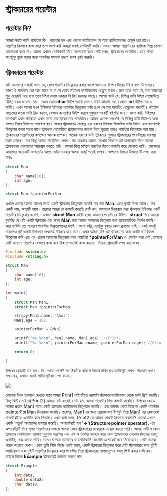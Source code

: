 # স্ট্রাকচারের পয়েন্টার

## পয়েন্টার কি?

আমরা সবাই জানি পয়েন্টার কি। পয়েন্টার হল এক ধরণের ভ্যারিয়েবল যে অন্য ভ্যারিয়েবলের এড্রেস ধরে রাখে। পয়েন্টার কিভাবে কাজ করে তাও আশা করি আমরা সবাই মোটামুটি জানি। এখানে আমরা পয়েন্টারের ব্যাসিক নিয়ে তেমন আলোচনা করব না। আমরা এখানে যে বিষয়টি নিয়ে আলোচনা করব সেটি হচ্ছে, স্ট্রাকচারের পয়েন্টার। তবে পরের অংশটুকু বুঝে পড়ার জন্য পয়েন্টার সম্পর্কে ধারণা থাকা খুবই জরুরি।

## স্ট্রাকচারের পয়েন্টার

এটা আমাদের সবারই জানা যে, কোন পয়েন্টার ডিক্লেয়ার করার আগে আমাদের ঐ পয়েন্টারের টাইপ বলে দিতে হয়। কারণ ঐ পয়েন্টার তো আর জানে না যে সে কোন টাইপের ভ্যারিয়বলের এড্রেস রাখবে। মনে হতে পারে যে, তার কাজতো শুধু এড্রেসই ধরে রাখা তবে টাইপ দেয়ার দরকার টা কি! দরকার আছে। আমরা জানি যে, বিভিন্ন ডাটা টাইপ মেমোরিতে বিভিন্ন রকম জায়গা নেয়। যেমন কোন **char** টাইপ ভ্যারিয়েবল ১ বাইট জায়গা নেয়, যেখানে **int** টাইপ নেয় ৪ বাইট। এখন আমরা যখন ইন্টিজার টাইপের পয়েন্টার ডিক্লেয়ার করি তখন সে তার পয়েন্টিং এড্রেসের পরবর্তী ৪ বাইটের এড্রেসের জন্যে ডাটা রিড করবে, যেখানে ক্যারেক্টার টাইপ করবে শুধুমাত্র পরবর্তী বাইটের জন্য। আশা করি, টাইপের ব্যাপারটা এবার পরিষ্কার! এবার আসা যাক স্ট্রাকচারের পয়েন্টারে। আমরা এতক্ষণ দেখেছি যে বিভিন্ন ডাটা টাইপের জন্য তাদের নিজস্ব টাইপের পয়েন্টার হয়। আবার স্ট্রাকচারও যেহেতু এক ধরণের ইউজার ডিফাইন্ড ডাটা টাইপ এবং স্বভাবতই ডিক্লেয়ার করার সাথে সাথে স্ট্রাকচার মেমোরিতে প্রয়োজনমত জায়গা নিবে সুতরাং তারও পয়েন্টার ডিক্লেয়ার করা যায়। স্ট্রাকচারের পয়েন্টারের কর্মক্ষেত্র অনেক ব্যাপক। অনেক ধরণের ডাটা স্ট্রাকচার শুধুমাত্র স্ট্রাকচারের পয়েন্টারের ধারণায় তৈরি হয়েছে। যার কিছু আমরা পরবর্তিতে দেখব। গত অধ্যায়ে আমরা দেখেছি কিভাবে ডট অপারেটর দিয়ে আমরা স্ট্রাকচারের মেম্বারদের অ্যাক্সেস করতে পারি। আমরা কিন্তু চাইলে পয়েন্টার দিয়েও কাজটা করে ফেলতে পারি। সেক্ষেত্রে আমাদের আরেকটি অপারেটর আছে যেটির ব্যবহার আমরা একটু পরেই দেখব। আপাতত নিচের উদাহরণটি লক্ষ্য করা যাকঃ

```c
struct Man
{
    char name[10];
    int age;
};

struct Man *pointerForMan;
```

এখানে প্রথমে আমরা আগের মতই একটি স্ট্রাকচার ডিক্লেয়ার করেছি যার নাম **Man**. এতে দুইটি ফিল্ড আছে। যার একটি নাম, অপরটি বয়স। তারপর আমরা যে কাজটি করেছি সেটি হল, আমাদের ডিক্লেয়ার করা স্ট্রাকচার টাইপের একটি পয়েন্টার ডিক্লেয়ার করেছি। এখানে **struct Man** এইটা হচ্ছে আমদের পয়েন্টারের টাইপ। **struct** দিয়ে আমরা বুঝাচ্ছি যে এটি একটি স্ট্রাকচার এবং পরের **Man** দ্বারা আমরা আমাদের ডিক্লেয়ার করা স্ট্রাকচারটিকে নির্দেশ করছি। আর বাকিটা তো সাধারণ পয়েন্টার ডিক্লারেশানের মতই। আশা করি, এতটুকু বুঝতে কোন প্রবলেম নেই। একটু আধটু থাকলেও দুই একটা উদাহরণ দেখলেই পরিষ্কার হয়ে যাবে। এখন আমরা যদি এই স্ট্রাকচারের জন্য একটি ভ্যারিয়বল ডিক্লেয়ার করি এবং এর এড্রেস আমাদের ডিক্লেয়ার করে পয়েন্টার **\*pointerForMan** এ এসাইন করে দেই, তাহলে সেটি অন্যান্য পয়েন্টার যেভাবে কাজ করে ঠিক সেভাবেই কাজ করবে। নিচের প্রোগ্রামটি লক্ষ্য করা যাকঃ

```c
#include <stdio.h>
#include <string.h>

struct Man
{
    char name[10];
    int age;
};

int main()
{
    struct Man Man1;
    struct Man *pointerForMan;

    strcpy(Man1.name, "Abul");
    Man1.age = 102;

    pointerForMan = &Man1;

    printf("%s %d\n", Man1.name, Man1.age); //Print1
    printf("%s %d\n", pointerForMan->name, pointerForMan->age); //Print2

    return 0;

}
```

উপরের কোডটি রান কর। কি দেখতে পেলে? সব ঠিকঠাক থাকলে নিচের ছবির মত আউটপুট দেখতে পাওয়ার কথা। লক্ষ্য কর, এখানে একই লাইন দুইবার দেখা যাচ্ছে।

![](<.gitbook/assets/Screenshot from 2017-10-14 03-47-34.png>)

কোডের দিকে তাকালে দেখতে পাবে আমরা Print1 লাইনটিতে নরমালি স্ট্রাকচার ভ্যারিয়েবল থেকে ডাটা প্রিন্ট করেছি। কিন্তু দ্বিতীয় লাইনে(Print2) আমরা যেটা করেছি সেটা হল, আমরা পয়েন্টার দিয়ে কাজটা করেছি। উপরের কোডে আমরা প্রথমে Man1 নামে একটি স্ট্রাকচার ভ্যারিয়েবল ডিক্লেয়ার করেছি। এবং তারপর একই টাইপের একটি পয়েন্টার pointerForMan ডিক্লেয়ার করেছি। তারপর, Man1 এর জন্য প্রয়োজনমত ইনপুট নিয়ে Man1 এর রেফারেন্স পয়েন্টারটিতে এসাইন করে দিয়েছি। এখন কথা হচ্ছে, Print2 তে আমরা কাজটি কিভাবে করলাম? আমরা এখানে একটি 'নতুন' অপারেটর ব্যবহার করেছি। অপারেটরটি হল '**->'(Structure pointer operator).** এই অপারেটরটি দিয়ে মূলত পয়েন্টারের মাধ্যমে আমরা কোন স্ট্রাকচারের মেম্বারকে এক্সেস করতে পারি। আমরা চাইলে কোন স্ট্রাকচার ভ্যারিয়েবল ছাড়াই শুধুমাত্র পয়েন্টার এবং এই অপারেটর ব্যবহার করে কোন স্ট্রাকচারের যেকোন ফিল্ডের ভ্যালু এসাইন, চেঞ্জ করতে পারি। তবে সেক্ষেত্রে আমাদের ডায়নামিকালি মেমোরি এলোকেট করে নিতে হবে। সেটা আমরা পরের অধ্যায়ে দেখব। এবার তুমি নিজে নিজে একই ভাবে, একটি স্ট্রাকচার ডিক্লেয়ার করে সেই স্ট্রাকচারের জন্য দুইটি ভ্যারিয়েবল এবং দুইটি পয়েন্টার ডিক্লেয়ার করে পয়েন্টার দিয়ে স্ট্রাকচারের মেম্বারগুলোর ভ্যালু প্রিন্ট করার চেষ্টা কর। চাইলে নিচের **Example** স্ট্রাকচারটি ব্যবহার করতে পার।

```c
struct Example
{
    int data;
    double data2;
    char data3;
};
```
